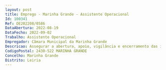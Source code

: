 ```yaml
--- 
layout: post
title: Emprego - Marinha Grande - Assistente Operacional
Id: 100341
Ref: OE202208/0586
DataAbertura: 2022-08-19
DataFecho: 2022-09-02
Trabalho: Assistente Operacional
Empregador: Câmara Municipal da Marinha Grande
Descricao: Assegurar a abertura, apoio, vigilância e encerramento das instalações e equipamentos desportivos municipais  fazer atendimento ao público e controlar o cumprimento das normas de utilização das instalações e equipamentos desportivos  executar pequenos trabalhos de manutenção (pintura, lubrificação dos acessórios metálicos, troca de lâmpadas)  garantir a limpeza e higiene, conservação e manutenção das instalações e equipamentos desportivos municipais  acompanhar a realização de iniciativas desportivas  acautelar a marcação e venda de senhas para utilização das instalações desportivas municipais, podendo envolver a responsabilidade inerente ao manuseamento ou guarda de valores, numerário, títulos ou documentos  assegurar as funções necessárias na área do desporto durante os períodos de ausência dos colegas.
CodigoPostal: 2430-522 MARINHA GRANDE
Concelho: Marinha Grande
Distrito: Leiria
--- 
```


